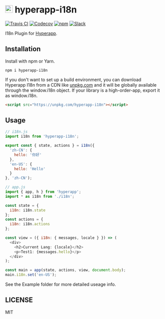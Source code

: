 # <img height=24 src=https://cdn.rawgit.com/jorgebucaran/f53d2c00bafcf36e84ffd862f0dc2950/raw/882f20c970ff7d61aa04d44b92fc3530fa758bc0/Hyperapp.svg> hyperapp-i18n

[![Travis CI](https://img.shields.io/travis/willin/hyperapp-i18n/master.svg)](https://travis-ci.org/willin/hyperapp-i18n) [![Codecov](https://img.shields.io/codecov/c/github/willin/hyperapp-i18n/master.svg)](https://codecov.io/gh/willin/hyperapp-i18n) [![npm](https://img.shields.io/npm/v/hyperapp-i18n.svg)](https://www.npmjs.org/package/hyperapp-i18n) [![Slack](https://hyperappjs.herokuapp.com/badge.svg)](https://hyperappjs.herokuapp.com "Join us")

I18n Plugin for [Hyperapp](https://github.com/hyperapp/hyperapp).

## Installation

Install with npm or Yarn.

```
npm i hyperapp-i18n
```

If you don't want to set up a build environment, you can download Hyperapp I18n from a CDN like [unpkg.com](https://unpkg.com/hyperapp-i18n) and it will be globally available through the window.i18n object. If your library is a high-order-app, export it as window.i18n.

```html
<script src="https://unpkg.com/hyperapp-i18n"></script>
```

## Usage

```js
// i18n.js
import i18n from 'hyperapp-i18n';

export const { state, actions } = i18n({
  'zh-CN': {
    hello: '你好'
  },
  'en-US': {
    hello: 'Hello'
  }
}, 'zh-CN');

// app.js
import { app, h } from 'hyperapp';
import * as i18n from './i18n';

const state = {
  i18n: i18n.state
};
const actions = {
  i18n: i18n.actions
};

const view = ({ i18n: { messages, locale } }) => (
  <div>
    <h2>Current Lang: {locale}</h2>
    <p>Test1: {messages.hello}</p>
  </div>
);

const main = app(state, actions, view, document.body);
main.i18n.set('en-US');
```

See the Example folder for more detailed useage info.

## LICENSE

MIT
